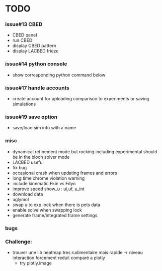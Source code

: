 # TODO


### issue#13 CBED
- CBED panel
- run CBED
- display CBED pattern
- display LACBED frieze

### issue#14 python console
- show corresponding python command below

### issue#17 handle accounts
- create account for uploading comparison to experiments or saving simulations

### issue#19 save option
- save/load sim info with a name


### misc
- dynamical refinement mode but rocking including experimental should be in the bloch solver mode
- LACBED useful
- fix bug
- occasional crash when updating frames and errors
- long time chrome violation warning
- include kinematic Fkin vs Fdyn
- improve speed show_u : ui,uf, u_int
- download data
- uglymol
- swap u to exp lock when there is pets data
- enable solve when swapping lock
- generate frame/integrated frame settings

### bugs

### Challenge:
- trouver une lib heatmap tres rudimentaire mais rapide -> niveau interaction forcement reduit comparé a plotly
    - try plotly.image
